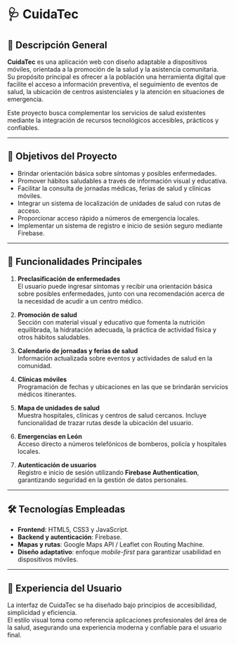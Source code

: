 # 🩺 CuidaTec  

## 📖 Descripción General  

**CuidaTec** es una aplicación web con diseño adaptable a dispositivos móviles, orientada a la promoción de la salud y la asistencia comunitaria.  
Su propósito principal es ofrecer a la población una herramienta digital que facilite el acceso a información preventiva, el seguimiento de eventos de salud, la ubicación de centros asistenciales y la atención en situaciones de emergencia.  

Este proyecto busca complementar los servicios de salud existentes mediante la integración de recursos tecnológicos accesibles, prácticos y confiables.  

---

## 🎯 Objetivos del Proyecto  

- Brindar orientación básica sobre síntomas y posibles enfermedades.  
- Promover hábitos saludables a través de información visual y educativa.  
- Facilitar la consulta de jornadas médicas, ferias de salud y clínicas móviles.  
- Integrar un sistema de localización de unidades de salud con rutas de acceso.  
- Proporcionar acceso rápido a números de emergencia locales.  
- Implementar un sistema de registro e inicio de sesión seguro mediante Firebase.  

---

## 🚀 Funcionalidades Principales  

1. **Preclasificación de enfermedades**  
   El usuario puede ingresar síntomas y recibir una orientación básica sobre posibles enfermedades, junto con una recomendación acerca de la necesidad de acudir a un centro médico.  

2. **Promoción de salud**  
   Sección con material visual y educativo que fomenta la nutrición equilibrada, la hidratación adecuada, la práctica de actividad física y otros hábitos saludables.  

3. **Calendario de jornadas y ferias de salud**  
   Información actualizada sobre eventos y actividades de salud en la comunidad.  

4. **Clínicas móviles**  
   Programación de fechas y ubicaciones en las que se brindarán servicios médicos itinerantes.  

5. **Mapa de unidades de salud**  
   Muestra hospitales, clínicas y centros de salud cercanos. Incluye funcionalidad de trazar rutas desde la ubicación del usuario.  

6. **Emergencias en León**  
   Acceso directo a números telefónicos de bomberos, policía y hospitales locales.  

7. **Autenticación de usuarios**  
   Registro e inicio de sesión utilizando **Firebase Authentication**, garantizando seguridad en la gestión de datos personales.  

---

## 🛠️ Tecnologías Empleadas  

- **Frontend**: HTML5, CSS3 y JavaScript.  
- **Backend y autenticación**: Firebase.  
- **Mapas y rutas**: Google Maps API / Leaflet con Routing Machine.  
- **Diseño adaptativo**: enfoque *mobile-first* para garantizar usabilidad en dispositivos móviles.  

---

## 📱 Experiencia del Usuario  

La interfaz de CuidaTec se ha diseñado bajo principios de accesibilidad, simplicidad y eficiencia.  
El estilo visual toma como referencia aplicaciones profesionales del área de la salud, asegurando una experiencia moderna y confiable para el usuario final.  
